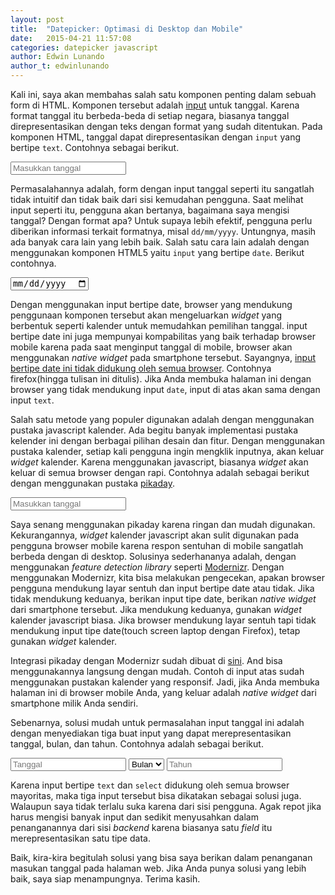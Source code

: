 ```yaml
---
layout: post
title:  "Datepicker: Optimasi di Desktop dan Mobile"
date:   2015-04-21 11:57:08
categories: datepicker javascript
author: Edwin Lunando
author_t: edwinlunando
---
```


<link rel="stylesheet" href="{{ "/css/pikaday-package.css" | prepend: site.baseurl }}">
<script src="{{ "/js/modernizr.js" | prepend: site.baseurl }}"></script>

Kali ini, saya akan membahas salah satu komponen penting dalam sebuah form di HTML. Komponen tersebut adalah [input][4] untuk tanggal. Karena format tanggal itu berbeda-beda di setiap negara, biasanya tanggal direpresentasikan dengan teks dengan format yang sudah ditentukan. Pada komponen HTML, tanggal dapat direpresentasikan dengan `input` yang bertipe `text`. Contohnya sebagai berikut.

<input type="text" placeholder="Masukkan tanggal">

Permasalahannya adalah, form dengan input tanggal seperti itu sangatlah tidak intuitif dan tidak baik dari sisi kemudahan pengguna. Saat melihat input seperti itu, pengguna akan bertanya, bagaimana saya mengisi tanggal? Dengan format apa? Untuk supaya lebih efektif, pengguna perlu diberikan informasi terkait formatnya, misal `dd/mm/yyyy`. Untungnya, masih ada banyak cara lain yang lebih baik. Salah satu cara lain adalah dengan menggunakan komponen HTML5 yaitu `input` yang bertipe `date`. Berikut contohnya.

<input type="date" placeholder="Masukkan tanggal">

Dengan menggunakan input bertipe date, browser yang mendukung penggunaan komponen tersebut akan mengeluarkan *widget* yang berbentuk seperti kalender untuk memudahkan pemilihan tanggal. input bertipe date ini juga mempunyai kompabilitas yang baik terhadap browser mobile karena pada saat menginput tanggal di mobile, browser akan menggunakan *native widget* pada smartphone tersebut. Sayangnya, [input bertipe date ini tidak didukung oleh semua browser][5]. Contohnya firefox(hingga tulisan ini ditulis). Jika Anda membuka halaman ini dengan browser yang tidak mendukung input `date`, input di atas akan sama dengan input `text`.

Salah satu metode yang populer digunakan adalah dengan menggunakan pustaka javascript kalender. Ada begitu banyak implementasi pustaka kelender ini dengan berbagai pilihan desain dan fitur. Dengan menggunakan pustaka kalender, setiap kali pengguna ingin mengklik inputnya, akan keluar *widget* kalender. Karena menggunakan javascript, biasanya *widget* akan keluar di semua browser dengan rapi. Contohnya adalah sebagai berikut dengan menggunakan pustaka [pikaday][1].

<input type="text" id="datepicker" placeholder="Masukkan tanggal">

Saya senang menggunakan pikaday karena ringan dan mudah digunakan. Kekurangannya, *widget* kalender javascript akan sulit digunakan pada pengguna browser mobile karena respon sentuhan di mobile sangatlah berbeda dengan di desktop. Solusinya sederhananya adalah, dengan menggunakan *feature detection library* seperti [Modernizr][3]. Dengan menggunakan Modernizr, kita bisa melakukan pengecekan, apakan browser pengguna mendukung layar sentuh dan input bertipe date atau tidak. Jika tidak mendukung keduanya, berikan input tipe date, berikan *native widget* dari smartphone tersebut. Jika mendukung keduanya, gunakan *widget* kalender javascript biasa. Jika browser mendukung layar sentuh tapi tidak mendukung input tipe date(touch screen laptop dengan Firefox), tetap gunakan *widget* kalender.

Integrasi pikaday dengan Modernizr sudah dibuat di [sini][2]. And bisa menggunakannya langsung dengan mudah. Contoh di input atas sudah menggunakan pustakan kalender yang responsif. Jadi, jika Anda membuka halaman ini di browser mobile Anda, yang keluar adalah *native widget* dari smartphone milik Anda sendiri.

Sebenarnya, solusi mudah untuk permasalahan input tanggal ini adalah dengan menyediakan tiga buat input yang dapat merepresentasikan tanggal, bulan, dan tahun. Contohnya adalah sebagai berikut.

<input type="text" placeholder="Tanggal">
<select name="" id="">
    <option value="">Bulan</option>
    <option value="1">1</option>
    <option value="2">2</option>
    <option value="3">3</option>
    <option value="4">4</option>
    <option value="5">5</option>
    <option value="6">6</option>
    <option value="7">7</option>
    <option value="8">8</option>
    <option value="9">9</option>
    <option value="10">10</option>
    <option value="11">11</option>
    <option value="12">12</option>
</select>
<input type="text" placeholder="Tahun">

Karena input bertipe `text` dan `select` didukung oleh semua browser mayoritas, maka tiga input tersebut bisa dikatakan sebagai solusi juga. Walaupun saya tidak terlalu suka karena dari sisi pengguna. Agak repot jika harus mengisi banyak input dan sedikit menyusahkan dalam penanganannya dari sisi *backend* karena biasanya satu *field* itu merepresentasikan satu tipe data.

Baik, kira-kira begitulah solusi yang bisa saya berikan dalam penanganan masukan tanggal pada halaman web. Jika Anda punya solusi yang lebih baik, saya siap menampungnya. Terima kasih.


[1]:    https://github.com/dbushell/Pikaday
[2]:    https://github.com/mydea/PikadayResponsive
[3]:    http://modernizr.com/
[4]:    https://developer.mozilla.org/en-US/docs/Web/HTML/Element/Input
[5]:    http://caniuse.com/#feat=input-datetime

<script src="{{ "/js/jquery.min.js" | prepend: site.baseurl }}"></script>
<script src="{{ "/js/pikaday-package.js" | prepend: site.baseurl }}"></script>
<script>

var d1 = $("#datepicker").pikaday({
    placeholder: "enter date"
});

</script>
